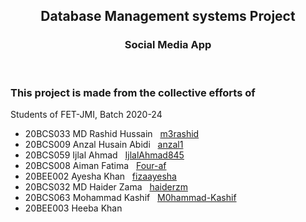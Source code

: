 <h2 align="center">Database Management systems Project</h2>
<h3 align="center">Social Media App</h3>

<br>

### This project is made from the collective efforts of

Students of FET-JMI, Batch 2020-24

- 20BCS033 MD Rashid Hussain &nbsp; [m3rashid](https://github.com/m3rashid/)
- 20BCS009 Anzal Husain Abidi &nbsp; [anzal1](https://github.com/anzal1/)
- 20BCS059 Ijlal Ahmad &nbsp; [IjlalAhmad845](https://github.com/IjlalAhmad845)
- 20BCS008 Aiman Fatima &nbsp; [Four-af](https://github.com/Four-af)
- 20BEE002 Ayesha Khan &nbsp; [fizaayesha](https://github.com/fizaayesha)
- 20BCS032 MD Haider Zama &nbsp; [haiderzm](https://github.com/haiderzm)
- 20BCS063 Mohammad Kashif &nbsp; [M0hammad-Kashif](https://github.com/M0hammad-Kashif)
- 20BEE003 Heeba Khan &nbsp; []()

